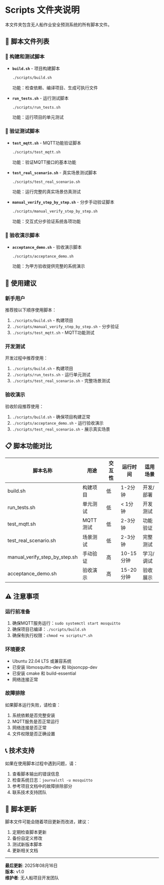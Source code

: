 # Scripts 文件夹说明

本文件夹包含无人船作业安全预测系统的所有脚本文件。

## 📁 脚本文件列表

### 🔧 构建和测试脚本
- **`build.sh`** - 项目构建脚本
  ```bash
  ./scripts/build.sh
  ```
  功能：检查依赖、编译项目、生成可执行文件

- **`run_tests.sh`** - 运行测试脚本
  ```bash
  ./scripts/run_tests.sh
  ```
  功能：运行项目的单元测试

### 🧪 验证测试脚本
- **`test_mqtt.sh`** - MQTT功能验证脚本
  ```bash
  ./scripts/test_mqtt.sh
  ```
  功能：验证MQTT接口的基本功能

- **`test_real_scenario.sh`** - 真实场景测试脚本
  ```bash
  ./scripts/test_real_scenario.sh
  ```
  功能：运行完整的真实场景仿真测试

- **`manual_verify_step_by_step.sh`** - 分步手动验证脚本
  ```bash
  ./scripts/manual_verify_step_by_step.sh
  ```
  功能：交互式分步验证系统各项功能

### 🎯 验收演示脚本
- **`acceptance_demo.sh`** - 验收演示脚本
  ```bash
  ./scripts/acceptance_demo.sh
  ```
  功能：为甲方验收提供完整的系统演示

## 🚀 使用建议

### 新手用户
推荐按以下顺序使用脚本：
1. `./scripts/build.sh` - 构建项目
2. `./scripts/manual_verify_step_by_step.sh` - 分步验证
3. `./scripts/test_mqtt.sh` - MQTT功能测试

### 开发测试
开发过程中推荐使用：
1. `./scripts/build.sh` - 构建项目
2. `./scripts/run_tests.sh` - 运行单元测试
3. `./scripts/test_real_scenario.sh` - 完整场景测试

### 验收演示
验收阶段推荐使用：
1. `./scripts/build.sh` - 确保项目构建正常
2. `./scripts/acceptance_demo.sh` - 运行验收演示
3. `./scripts/test_real_scenario.sh` - 展示真实场景

## 📋 脚本功能对比

| 脚本名称 | 用途 | 交互性 | 运行时间 | 适用场景 |
|----------|------|--------|----------|----------|
| build.sh | 构建项目 | 低 | 1-2分钟 | 开发/部署 |
| run_tests.sh | 单元测试 | 低 | < 1分钟 | 开发测试 |
| test_mqtt.sh | MQTT测试 | 低 | 2-3分钟 | 功能验证 |
| test_real_scenario.sh | 场景测试 | 低 | 2-3分钟 | 完整测试 |
| manual_verify_step_by_step.sh | 手动验证 | 高 | 10-15分钟 | 学习/调试 |
| acceptance_demo.sh | 验收演示 | 高 | 15-20分钟 | 验收展示 |

## ⚠️ 注意事项

### 运行前准备
1. 确保MQTT服务运行：`sudo systemctl start mosquitto`
2. 确保项目已编译：`./scripts/build.sh`
3. 确保有执行权限：`chmod +x scripts/*.sh`

### 环境要求
- Ubuntu 22.04 LTS 或兼容系统
- 已安装 libmosquitto-dev 和 libjsoncpp-dev
- 已安装 cmake 和 build-essential
- 网络连接正常

### 故障排除
如果脚本运行失败，请检查：
1. 系统依赖是否完整安装
2. MQTT服务是否正常运行
3. 网络连接是否正常
4. 文件权限是否正确设置

## 📞 技术支持

如果在使用脚本过程中遇到问题，请：
1. 查看脚本输出的错误信息
2. 检查系统日志：`journalctl -u mosquitto`
3. 参考项目文档中的故障排除部分
4. 联系技术支持团队

## 🔄 脚本更新

脚本文件可能会随着项目更新而改进，建议：
1. 定期检查脚本更新
2. 备份自定义修改
3. 测试新版本脚本
4. 更新相关文档

---

**最后更新**: 2025年08月16日  
**版本**: v1.0  
**维护者**: 无人船项目开发团队
